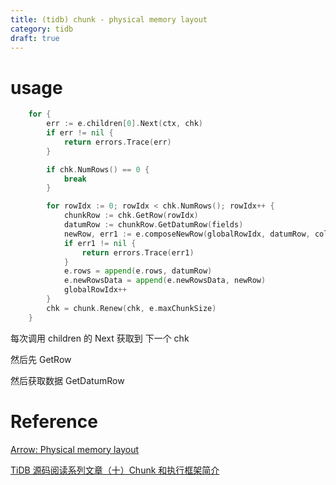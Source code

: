 ```yaml
---
title: (tidb) chunk - physical memory layout
category: tidb
draft: true
---
```



# usage

```go
	for {
		err := e.children[0].Next(ctx, chk)
		if err != nil {
			return errors.Trace(err)
		}

		if chk.NumRows() == 0 {
			break
		}

		for rowIdx := 0; rowIdx < chk.NumRows(); rowIdx++ {
			chunkRow := chk.GetRow(rowIdx)
			datumRow := chunkRow.GetDatumRow(fields)
			newRow, err1 := e.composeNewRow(globalRowIdx, datumRow, colsInfo)
			if err1 != nil {
				return errors.Trace(err1)
			}
			e.rows = append(e.rows, datumRow)
			e.newRowsData = append(e.newRowsData, newRow)
			globalRowIdx++
		}
		chk = chunk.Renew(chk, e.maxChunkSize)
	}
```

每次调用 children 的 Next 获取到 下一个 chk

然后先 GetRow

然后获取数据 GetDatumRow


# Reference

[Arrow: Physical memory layout](https://arrow.apache.org/docs/memory_layout.html)

[TiDB 源码阅读系列文章（十）Chunk 和执行框架简介](https://pingcap.com/blog-cn/tidb-source-code-reading-10/)

